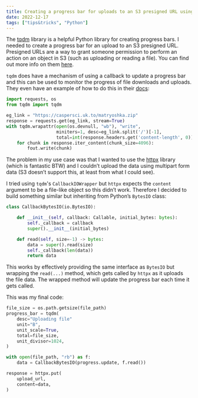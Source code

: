 ```yaml
---
title: Creating a progress bar for uploads to an S3 presigned URL using tqdm
date: 2022-12-17
tags: ["tips&tricks", "Python"]
---
```


The [tqdm](https://tqdm.github.io) library is a helpful Python library for creating progress bars. I needed to create a progress bar for an upload to an S3 presigned URL. Presigned URLs are a way to grant someone permission to perform an action on an object in S3 (such as uploading or reading a file). You can find out more info on them [here](https://docs.aws.amazon.com/AmazonS3/latest/userguide/PresignedUrlUploadObject.html).

`tqdm` does have a mechanism of using a callback to update a progress bar and this can be used to monitor the progress of file downloads and uploads. They even have an example of how to do this in their [docs](https://github.com/tqdm/tqdm#hooks-and-callbacks):

```python
import requests, os
from tqdm import tqdm

eg_link = "https://caspersci.uk.to/matryoshka.zip"
response = requests.get(eg_link, stream=True)
with tqdm.wrapattr(open(os.devnull, "wb"), "write",
                   miniters=1, desc=eg_link.split('/')[-1],
                   total=int(response.headers.get('content-length', 0))) as fout:
    for chunk in response.iter_content(chunk_size=4096):
        fout.write(chunk)
```

The problem in my use case was that I wanted to use the [httpx](https://www.python-httpx.org/) library (which is fantastic BTW) and I couldn’t upload the data using multipart form data (S3 doesn’t support this, at least from what I could see).

I tried using `tqdm`'s `CallbackIOWrapper` but `httpx` expects the `content` argument to be a file-like object so this didn’t work. Therefore I decided to build something similar but inheriting from Python’s `BytesIO` class:

```python
class CallbackBytesIO(io.BytesIO):

    def __init__(self, callback: Callable, initial_bytes: bytes):
        self._callback = callback
        super().__init__(initial_bytes)

    def read(self, size=-1) -> bytes:
        data = super().read(size)
        self._callback(len(data))
        return data
```

This works by effectively providing the same interface as `BytesIO` but wrapping the `read(...)` method, which gets called by `httpx` as it uploads the file data. The wrapped method will update the progress bar each time it gets called.

This was my final code:

```python
file_size = os.path.getsize(file_path)
progress_bar = tqdm(
    desc="Uploading file"
    unit="B",
    unit_scale=True,
    total=file_size,
    unit_divisor=1024,
)

with open(file_path, "rb") as f:
    data = CallbackBytesIO(progress.update, f.read())

response = httpx.put(
    upload_url,
    content=data,
)
```
